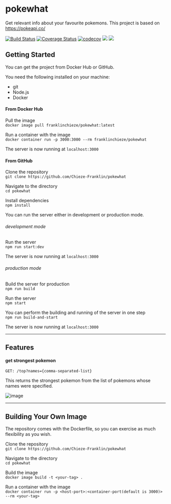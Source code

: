 # pokewhat

Get relevant info about your favourite pokemons. This project is based on https://pokeapi.co/

[![Build Status](https://travis-ci.org/Chieze-Franklin/pokewhat.svg?branch=master)](https://travis-ci.org/Chieze-Franklin/pokewhat)
[![Coverage Status](https://coveralls.io/repos/github/Chieze-Franklin/pokewhat/badge.svg?branch=master)](https://coveralls.io/github/Chieze-Franklin/pokewhat?branch=master)
[![codecov](https://codecov.io/gh/Chieze-Franklin/pokewhat/branch/master/graph/badge.svg)](https://codecov.io/gh/Chieze-Franklin/pokewhat)
[![](https://img.shields.io/docker/pulls/franklinchieze/pokewhat.svg)](https://hub.docker.com/r/franklinchieze/pokewhat)
[![](https://img.shields.io/badge/Protected_by-Hound-a873d1.svg)](https://houndci.com)

## Getting Started

You can get the project from Docker Hub or GitHub.

You need the following installed on your machine:
* git
* Node.js
* Docker

#### From Docker Hub

Pull the image  
`docker image pull franklinchieze/pokewhat:latest`

Run a container with the image  
`docker container run -p 3000:3000 --rm franklinchieze/pokewhat`

The server is now running at `localhost:3000`

#### From GitHub

Clone the repository  
`git clone https://github.com/Chieze-Franklin/pokewhat`

Navigate to the directory  
`cd pokewhat`

Install dependencies  
`npm install`

You can run the server either in development or production mode.

###### development mode

Run the server  
`npm run start:dev`

The server is now running at `localhost:3000`

###### production mode

Build the server for production  
`npm run build`

Run the server  
`npm start`

You can perform the building and running of the server in one step  
`npm run build-and-start`

The server is now running at `localhost:3000`

----------

## Features

#### get strongest pokemon

`GET: /top?names={comma-separated-list}`

This returns the strongest pokemon from the list of pokemons whose names were specified.

![image](https://user-images.githubusercontent.com/6097630/60984079-fecc3980-a332-11e9-929d-3ece1f2932d5.png)

----------

## Building Your Own Image

The repository comes with the Dockerfile, so you can exercise as much flexibility as you wish.

Clone the repository  
`git clone https://github.com/Chieze-Franklin/pokewhat`

Navigate to the directory  
`cd pokewhat`

Build the image  
`docker image build -t <your-tag> .`

Run a container with the image  
`docker container run -p <host-port>:<container-port(default is 3000)> --rm <your-tag>`

